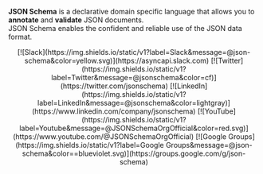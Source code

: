 **JSON Schema** is a declarative domain specific language that allows you to **annotate** and **validate** JSON documents.<br>
JSON Schema enables the confident and reliable use of the JSON data format.

<div style="text-align: center;">
[![Slack](https://img.shields.io/static/v1?label=Slack&message=@json-schema&color=yellow.svg)](https://asyncapi.slack.com)
[![Twitter](https://img.shields.io/static/v1?label=Twitter&message=@jsonschema&color=cf)](https://twitter.com/jsonschema)
[![LinkedIn](https://img.shields.io/static/v1?label=LinkedIn&message=@jsonschema&color=lightgray)](https://www.linkedin.com/company/jsonschema)
[![YouTube](https://img.shields.io/static/v1?label=Youtube&message=@JSONSchemaOrgOfficial&color=red.svg)](https://www.youtube.com/@JSONSchemaOrgOfficial)
[![Google Groups](https://img.shields.io/static/v1?label=Google Groups&message=@json-schema&color==blueviolet.svg)](https://groups.google.com/g/json-schema)
</div>

